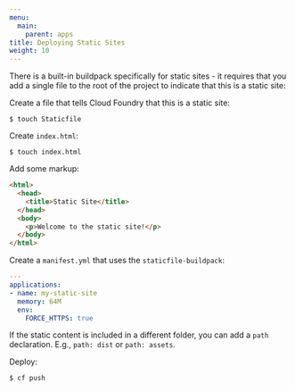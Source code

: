 ```yaml
---
menu:
  main:
    parent: apps
title: Deploying Static Sites
weight: 10
---
```


There is a built-in buildpack specifically for static sites - it requires that you add a single file to the root of the project to indicate that this is a static site:


Create a file that tells Cloud Foundry that this is a static site:

```
$ touch Staticfile
```

Create `index.html`:

```
$ touch index.html
```

Add some markup:

```html
<html>
  <head>
    <title>Static Site</title>
  </head>
  <body>
    <p>Welcome to the static site!</p>
  </body>
</html>
```

Create a `manifest.yml` that uses the `staticfile-buildpack`:

```yml
---
applications:
- name: my-static-site
  memory: 64M
  env:
    FORCE_HTTPS: true
```

If the static content is included in a different folder, you can add a `path` declaration. E.g., `path: dist` or `path: assets`.

Deploy:

```
$ cf push
```

